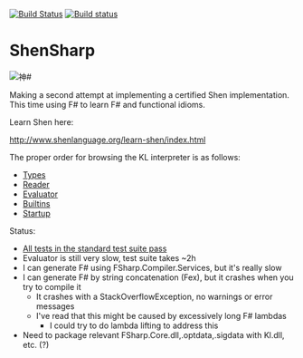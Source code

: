 [![Build Status](https://api.travis-ci.org/rkoeninger/ShenSharp.svg?branch=master)](https://travis-ci.org/rkoeninger/ShenSharp)
[![Build status](https://ci.appveyor.com/api/projects/status/dy12w63pi5kqlhyr/branch/master?svg=true)](https://ci.appveyor.com/project/rkoeninger/shensharp/branch/master)

# ShenSharp

![神#](https://raw.githubusercontent.com/rkoeninger/ShenSharp/master/ShenSharp.png)

Making a second attempt at implementing a certified Shen implementation. This time using F# to learn F# and functional idioms.

Learn Shen here:

http://www.shenlanguage.org/learn-shen/index.html

The proper order for browsing the KL interpreter is as follows:
  * [Types](https://github.com/rkoeninger/ShenSharp/blob/master/Kl/Types.fs)
  * [Reader](https://github.com/rkoeninger/ShenSharp/blob/master/Kl.Load/Reader.fs)
  * [Evaluator](https://github.com/rkoeninger/ShenSharp/blob/master/Kl/Evaluator.fs)
  * [Builtins](https://github.com/rkoeninger/ShenSharp/blob/master/Kl/Builtins.fs)
  * [Startup](https://github.com/rkoeninger/ShenSharp/blob/master/Kl/Startup.fs)

Status:
  * [All tests in the standard test suite pass](https://gist.github.com/rkoeninger/2f29ca2f6d5ab88c8f4dccacc4def3fc)
  * Evaluator is still very slow, test suite takes ~2h
  * I can generate F# using FSharp.Compiler.Services, but it's really slow
  * I can generate F# by string concatenation (Fex), but it crashes when you try to compile it
    * It crashes with a StackOverflowException, no warnings or error messages
    * I've read that this might be caused by excessively long F# lambdas
      * I could try to do lambda lifting to address this
  * Need to package relevant FSharp.Core.dll,.optdata,.sigdata with Kl.dll, etc. (?)
